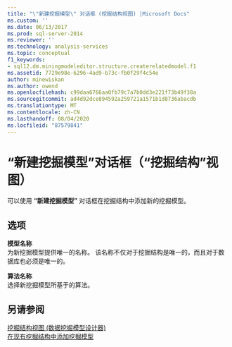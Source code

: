 ```yaml
---
title: "\"新建挖掘模型\" 对话框 (挖掘结构视图) |Microsoft Docs"
ms.custom: ''
ms.date: 06/13/2017
ms.prod: sql-server-2014
ms.reviewer: ''
ms.technology: analysis-services
ms.topic: conceptual
f1_keywords:
- sql12.dm.miningmodeleditor.structure.createrelatedmodel.f1
ms.assetid: 7729e98e-6296-4ad9-b73c-fb0f29f4c54e
author: minewiskan
ms.author: owend
ms.openlocfilehash: c99daa6766aa0fb79c7a7b0dd3e221f73b49f38a
ms.sourcegitcommit: ad4d92dce894592a259721a1571b1d8736abacdb
ms.translationtype: MT
ms.contentlocale: zh-CN
ms.lasthandoff: 08/04/2020
ms.locfileid: "87579841"
---
```

# <a name="new-mining-model-dialog-box-mining-structure-view"></a>“新建挖掘模型”对话框（“挖掘结构”视图）
  可以使用 **“新建挖掘模型”** 对话框在挖掘结构中添加新的挖掘模型。  
  
## <a name="options"></a>选项  
 **模型名称**  
 为新挖掘模型提供唯一的名称。 该名称不仅对于挖掘结构是唯一的，而且对于数据库也必须是唯一的。  
  
 **算法名称**  
 选择新挖掘模型所基于的算法。  
  
## <a name="see-also"></a>另请参阅  
 [挖掘结构视图 &#40;数据挖掘模型设计器&#41;](mining-structure-view-data-mining-model-designer.md)   
 [在现有挖掘结构中添加挖掘模型](data-mining/add-a-mining-model-to-an-existing-mining-structure.md)  
  
  
